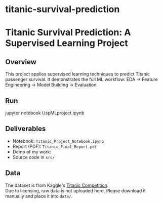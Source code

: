 # titanic-survival-prediction

# Titanic Survival Prediction: A Supervised Learning Project

## Overview
This project applies supervised learning techniques to predict Titanic passenger survival.
It demonstrates the full ML workflow: EDA → Feature Engineering → Model Building → Evaluation.

## Run
jupyter notebook UspMLproject.ipynb


## Deliverables
-  Notebook: `Titanic_Project_Notebook.ipynb`
-  Report (PDF): `Titanic_Final_Report.pdf`
-  Demo of my work: 
-  Source code in `src/`

## Data
The dataset is from Kaggle's [Titanic Competition](https://www.kaggle.com/c/titanic/data).  
Due to licensing, raw data is not uploaded here. Please download it manually and place it into `data/`.



